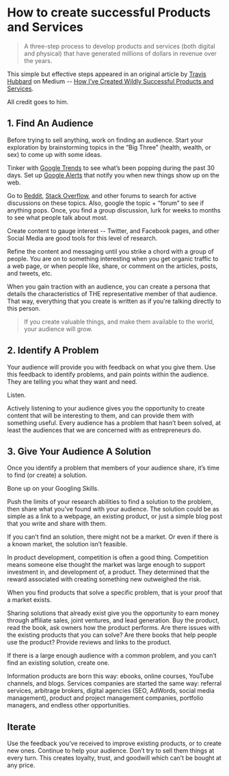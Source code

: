 # How to create successful Products and Services

> A three-step process to develop products and services (both digital and physical) that have generated millions of dollars in revenue over the years.

This simple but effective steps appeared in an original article by [Travis Hubbard](https://travishubbard.net) on Medium -- [How I’ve Created Wildly Successful Products and Services](https://medium.com/swlh/how-ive-created-wildly-successful-products-and-services-4b05bf8c439).

All credit goes to him.

## 1. Find An Audience

Before trying to sell anything, work on finding an audience. Start your exploration by brainstorming topics in the “Big Three” (health, wealth, or sex) to come up with some ideas.

Tinker with [Google Trends](https://trends.google.com/trends/) to see what’s been popping during the past 30 days. Set up [Google Alerts](https://www.google.com/alerts) that notify you when new things show up on the web.

Go to [Reddit](https://www.reddit.com/), [Stack Overflow](https://stackoverflow.com/), and other forums to search for active discussions on these topics. Also, google the topic + “forum” to see if anything pops. Once, you find a group discussion, lurk for weeks to months to see what people talk about most.

Create content to gauge interest -- Twitter, and Facebook pages, and other Social Media are good tools for this level of research.

Refine the content and messaging until you strike a chord with a group of people. You are on to something interesting when you get organic traffic to a web page, or when people like, share, or comment on the articles, posts, and tweets, etc.

When you gain traction with an audience, you can create a persona that details the characteristics of THE representative member of that audience. That way, everything that you create is written as if you're talking directly to this person.

> If you create valuable things, and make them available to the world, your audience will grow.

## 2. Identify A Problem

Your audience will provide you with feedback on what you give them. Use this feedback to identify problems, and pain points within the audience. They are telling you what they want and need.

Listen.

Actively listening to your audience gives you the opportunity to create content that will be interesting to them, and can provide them with something useful.
Every audience has a problem that hasn’t been solved, at least the audiences that we are concerned with as entrepreneurs do.

## 3. Give Your Audience A Solution

Once you identify a problem that members of your audience share, it’s time to find (or create) a solution.

Bone up on your Googling Skills.

Push the limits of your research abilities to find a solution to the problem, then share what you’ve found with your audience. The solution could be as simple as a link to a webpage, an existing product, or just a simple blog post that you write and share with them.

If you can’t find an solution, there might not be a market. Or even if there is a known market, the solution isn’t feasible.

In product development, competition is often a good thing. Competition means someone else thought the market was large enough to support investment in, and development of, a product. They determined that the reward associated with creating something new outweighed the risk.

When you find products that solve a specific problem, that is your proof that a market exists.

Sharing solutions that already exist give you the opportunity to earn money through affiliate sales, joint ventures, and lead generation. Buy the product, read the book, ask owners how the product performs. Are there issues with the existing products that you can solve? Are there books that help people use the product? Provide reviews and links to the product.

If there is a large enough audience with a common problem, and you can’t find an existing solution, create one.

Information products are born this way: ebooks, online courses, YouTube channels, and blogs. Services companies are started the same way: referral services, arbitrage brokers, digital agencies (SEO, AdWords, social media management), product and project management companies, portfolio managers, and endless other opportunities.

## Iterate

Use the feedback you’ve received to improve existing products, or to create new ones. Continue to help your audience. Don’t try to sell them things at every turn. This creates loyalty, trust, and goodwill which can’t be bought at any price.
